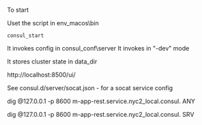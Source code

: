 To start

Uset the script in env_macos\bin
```
consul_start
```
It invokes config in consul_conf\server
It invokes in "-dev" mode

It stores cluster state in data_dir

http://localhost:8500/ui/


See consul.d/server/socat.json - for a socat service config

dig @127.0.0.1 -p 8600 m-app-rest.service.nyc2_local.consul. ANY


dig @127.0.0.1 -p 8600 m-app-rest.service.nyc2_local.consul. SRV